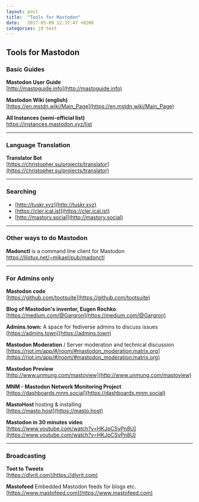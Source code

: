 ```yaml
---
layout: post
title:  "Tools for Mastodon"
date:   2017-05-09 12:37:47 +0200
categories: jd text
---
```


## Tools for Mastodon

### Basic Guides

**Mastodon User Guide**\
[http://mastoguide.info](http://mastoguide.info)

**Mastodon Wiki (english)**\
[https://en.mstdn.wiki/Main_Page](https://en.mstdn.wiki/Main_Page)

**All Instances (semi-official list)**\
[https://instances.mastodon.xyz/list
](https://instances.mastodon.xyz/list)

- - -
### Language Translation

**Translator Bot**\
[https://christopher.su/projects/translator](https://christopher.su/projects/translator)

- - -

### Searching

- [http://tuskr.xyz](http://tuskr.xyz)
- [https://cler.ical.ist](https://cler.ical.ist)
- [http://mastory.social](http://mastory.social)


- - -

### Other ways to do Mastodon

**Madonctl** is a command line client for Mastodon\
https://lilotux.net/~mikael/pub/madonctl

- - -

### For Admins only

**Mastodon code**\
[https://github.com/tootsuite](https://github.com/tootsuite)

**Blog of Mastodon's inventor, Eugen Rochko**\
[https://medium.com/@Gargron](https://medium.com/@Gargron)

**Admins.town:** A space for fediverse admins to discuss issues\
[https://admins.town](https://admins.town)


**Mastodon Moderation** / Server moderation and technical discussion\
[https://riot.im/app/#/room/#mastodon_moderation:matrix.org](https://riot.im/app/#/room/#mastodon_moderation:matrix.org)

**Mastodon Preview**\
[http://www.unmung.com/mastoview](http://www.unmung.com/mastoview)

**MNM - Mastodon Network Monitoring Project**\
[https://dashboards.mnm.social](https://dashboards.mnm.social)

**MastoHost** hosting & installing\
[https://masto.host](https://masto.host)

**Mastodon in 30 minutes video**\
[https://www.youtube.com/watch?v=HKJpCSyPn8U](https://www.youtube.com/watch?v=HKJpCSyPn8U)


- - -

### Broadcasting

**Toot to Tweets**\
[https://dlvrit.com](https://dlvrit.com)

**Mastofeed** Embedded Mastodon feeds for blogs etc.\
[https://www.mastofeed.com](https://www.mastofeed.com)

